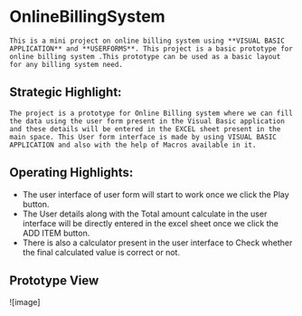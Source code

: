 # OnlineBillingSystem

    This is a mini project on online billing system using **VISUAL BASIC APPLICATION** and **USERFORMS**. This project is a basic prototype for online billing system .This prototype can be used as a basic layout for any billing system need.

## Strategic Highlight:

    The project is a prototype for Online Billing system where we can fill the data using the user form present in the Visual Basic application and these details will be entered in the EXCEL sheet present in the main space. This User form interface is made by using VISUAL BASIC APPLICATION and also with the help of Macros available in it.

## Operating Highlights:

- The user interface of user form will start to work once we click the Play button.
- The User details along with the Total amount calculate in the user interface will be directly entered in the excel sheet once we click the ADD ITEM button.
- There is also a calculator present in the user interface to Check whether the final calculated value is correct or not.

## Prototype View

![image]
